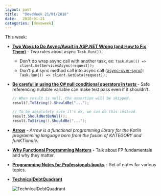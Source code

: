```yaml
---
layout: post
title:  "DevoWeek 21/01/2018"
date:   2018-01-21
categories: [devoweek]
---
```


This week:

* **[Two Ways to Do Async/Await in ASP.NET Wrong (and How to Fix Them)](https://exceptionnotfound.net/two-ways-to-do-async-await-in-asp-net-wrong-and-how-to-fix-them/)** - Two rules about async `Task.Run())`.
  * Don't do wrap async call with another task, ex: `Task.Run(() => client.GetServicesAsync(request));`
  * Don't put sync method call into async call ([async-over-sync](https://blogs.msdn.microsoft.com/pfxteam/2012/03/24/should-i-expose-asynchronous-wrappers-for-synchronous-methods/)): ` Task.Run(() => client.GetData(request));`
* **[Be careful in using the C# null conditional operators in tests ](https://www.productivecsharp.com/2018/01/careful-using-c-null-conditional-operators-tests/)** - Safe referencing nullable variable can make test pass even if it shouldn't.
  ```csharp
  // When result is null, the assertion will be skipped.
  result?.ToString().ShouldBe("...");
  
  // To be absolutely sure it's ok, we can do this instead
  result.ShouldNotBeNull();
  result.ToString().ShouldBe("...");
  ```
* **[Arrow](http://arrow-kt.io/)** - _Λrrow is a functional programming library for the Kotlin programming language born from the fusion of KΛTEGORY and funKTionale._
* **[Why Functional Programming Matters](https://www.youtube.com/watch?v=oB8jN68KGcU)** - Talk about FP fundamentals and why they matter.
* **[Programming Notes for Professionals books](http://goalkicker.com/)** - Set of notes for various topics.

* **[TechnicalDebtQuadrant](https://martinfowler.com/bliki/TechnicalDebtQuadrant.html)**
  
  ![TechnicalDebtQuadrant](https://martinfowler.com/bliki/images/techDebtQuadrant.png)
